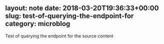 layout: note
date: 2018-03-20T19:36:33+00:00
slug: test-of-querying-the-endpoint-for
category: microblog
---
Test of querying the endpoint for the source content
